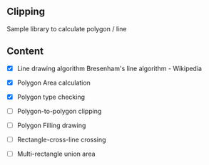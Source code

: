 ## Clipping  

Sample library to calculate polygon / line

## Content  

* [x] Line drawing algorithm Bresenham's line algorithm - Wikipedia  
* [x] Polygon Area calculation  
* [x] Polygon type checking
* [ ] Polygon-to-polygon clipping  
* [ ] Polygon Filling drawing  
* [ ] Rectangle-cross-line crossing 
* [ ] Multi-rectangle union area

